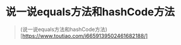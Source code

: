 #  说一说equals方法和hashCode方法


> (说一说equals方法和hashCode方法)[https://www.toutiao.com/i6659139502461682188/]